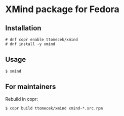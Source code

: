 # XMind package for Fedora


## Installation

```
# dnf copr enable ttomecek/xmind
# dnf install -y xmind
```


## Usage

```
$ xmind
```

## For maintainers

Rebuild in copr:

```
$ copr build ttomecek/xmind xmind-*.src.rpm
```
